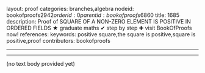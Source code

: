 layout: proof
categories: branches,algebra
nodeid: bookofproofs$2942
orderid: 0
parentid: bookofproofs$6860
title: 1685
description:  Proof of SQUARE OF A NON-ZERO ELEMENT IS POSITIVE IN ORDERED FIELDS &#9733; graduate maths &#10004; step by step &#10010; visit BookOfProofs now!
references: 
keywords: positive square,the square is positive,square is positive,proof
contributors: bookofproofs

---


---
(no text body provided yet)
